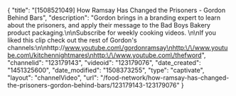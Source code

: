 {
    "title": "[1508521049] How Ramsay Has Changed the Prisoners - Gordon Behind Bars",
    "description": "Gordon brings in a branding expert to learn about the prisoners, and apply their message to the Bad Boys Bakery product packaging.\n\nSubscribe for weekly cooking videos. \n\nIf you liked this clip check out the rest of Gordon's channels:\n\nhttp:\/\/www.youtube.com\/gordonramsay\nhttp:\/\/www.youtube.com\/kitchennightmares\nhttp:\/\/www.youtube.com\/thefword",
    "channelid": "123179143",
    "videoid": "123179076",
    "date_created": "1451325600",
    "date_modified": "1508373255",
    "type": "captivate",
    "layout": "channelVideo",
    "url": "\/food-network\/how-ramsay-has-changed-the-prisoners-gordon-behind-bars\/123179143-123179076"
}